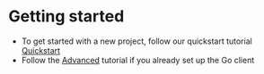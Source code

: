 # Getting started

- To get started with a new project, follow our quickstart tutorial [Quickstart](../getting-started/quickstart)
- Follow the [Advanced](../getting-started/advanced) tutorial if you already set up the Go client
